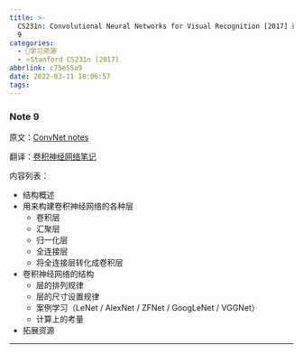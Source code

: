 ```yaml
---
title: >-
  CS231n: Convolutional Neural Networks for Visual Recognition [2017] 课程笔记 Note
  9
categories:
  - 🌙学习资源
  - ⭐Stanford CS231n [2017]
abbrlink: c75e55a9
date: 2022-03-11 18:06:57
tags:
---
```


### Note 9

原文：[ConvNet notes](https://cs231n.github.io/convolutional-networks/)

翻译：[卷积神经网络笔记](https://zhuanlan.zhihu.com/p/22038289)

内容列表：

- 结构概述
- 用来构建卷积神经网络的各种层
  - 卷积层
  - 汇聚层
  - 归一化层
  - 全连接层
  - 将全连接层转化成卷积层
- 卷积神经网络的结构
  - 层的排列规律
  - 层的尺寸设置规律
  - 案例学习（LeNet / AlexNet / ZFNet / GoogLeNet / VGGNet）
  - 计算上的考量
- 拓展资源

<!--more-->

***
